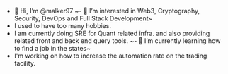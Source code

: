 - 👋 Hi, I’m @malker97
~- 👀 I’m interested in Web3, Cryptography, Security, DevOps and Full Stack Development~
- I used to have too many hobbies.
- I am currently doing SRE for Quant related infra. and also providing related front and back end query tools.
~- 🌱 I’m currently learning how to find a job in the states~
- I'm working on how to increase the automation rate on the trading facility.


<!---
malker97/malker97 is a ✨ special ✨ repository because its `README.md` (this file) appears on your GitHub profile.
You can click the Preview link to take a look at your changes.
--->
